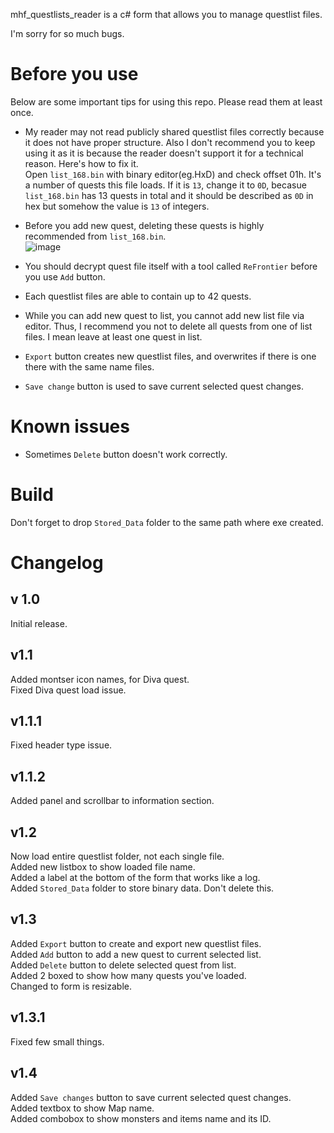 mhf_questlists_reader is a c# form that allows you to manage questlist files.  

I'm sorry for so much bugs.

# Before you use
Below are some important tips for using this repo. Please read them at least once.  
- My reader may not read publicly shared questlist files correctly because it does not have proper structure. Also I don't recommend you to keep using it as it is because the reader doesn't support it for a technical reason. Here's how to fix it.   
Open `list_168.bin` with binary editor(eg.HxD) and check offset 01h. It's a number of quests this file loads. If it is `13`, change it to `0D`, becasue `list_168.bin` has 13 quests in total and it should be described as `0D` in hex but somehow the value is `13` of integers.

- Before you add new quest, deleting these quests is highly recommended from `list_168.bin`.  
![image](https://user-images.githubusercontent.com/89909040/161503024-52d490b4-1a5c-4ead-a501-85fad5a7457d.png)


- You should decrypt quest file itself with a tool called `ReFrontier` before you use `Add` button.
- Each questlist files are able to contain up to 42 quests.
- While you can add new quest to list, you cannot add new list file via editor. Thus, I recommend you not to delete all quests from one of list files. I mean leave at least one quest in list.  
- `Export` button creates new questlist files, and overwrites if there is one there with the same name files.  
- `Save change` button is used to save current selected quest changes.  

# Known issues
- Sometimes `Delete` button doesn't work correctly.

# Build
Don't forget to drop `Stored_Data` folder to the same path where exe created.

# Changelog

## v 1.0
Initial release.

## v1.1
Added montser icon names, for Diva quest.  
Fixed Diva quest load issue.

## v1.1.1
Fixed header type issue.

## v1.1.2
Added panel and scrollbar to information section.

## v1.2
Now load entire questlist folder, not each single file.  
Added new listbox to show loaded file name.  
Added a label at the bottom of the form that works like a log.  
Added `Stored_Data` folder to store binary data. Don't delete this.

## v1.3
Added `Export` button to create and export new questlist files.  
Added `Add` button to add a new quest to current selected list.  
Added `Delete` button to delete selected quest from list.  
Added 2 boxed to show how many quests you've loaded.  
Changed to form is resizable.

## v1.3.1
Fixed few small things.

## v1.4
Added `Save changes` button to save current selected quest changes.  
Added textbox to show Map name.  
Added combobox to show monsters and items name and its ID.  
